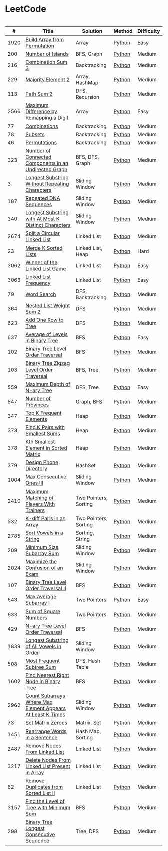 # LeetCode

# 
| # | Title | Solution | Method | Difficulty | 
|---| ----- | -------- | ------ | ---------- |
|1920|[Build Array from Permutation](https://leetcode.com/problems/build-array-from-permutation/)|Array|[Python](./code/Build_Array_From_Permutation/BuildArrayFromPermutation.py)|Easy|
|200|[Number of Islands](https://leetcode.com/problems/number-of-islands/)|BFS, Graph|[Python](./code/Number_Of_Islands/NumberOfIslands.py)|Medium|
|216|[Combination Sum 3](https://leetcode.com/problems/combination-sum-iii/description/)|Backtracking|[Python](./code/Combination_Sum_III/CombinationSumIII.py)|Medium|
|229|[Majority Element 2](https://leetcode.com/problems/majority-element-ii/description/)|Array, HashMap|[Python](./code/Majority_Element_II/MajorityElementII.py)|Medium|
|113|[Path Sum 2](https://leetcode.com/problems/path-sum-ii/description/)|DFS, Recursion|[Python](./code/Path_Sum_II/PathSumII.py)|Medium|
|2566|[Maximum Difference by Remapping a Digit](https://leetcode.com/problems/maximum-difference-by-remapping-a-digit/)|Array|[Python](./code/Max_Diff_Remap_Digit/MaxDiffRemapDigit.py)|Easy|
|77|[Combinations](https://leetcode.com/problems/combinations/description/)|Backtracking|[Python](./code/Combinations/Combinations.py)|Medium|
|78|[Subsets](https://leetcode.com/problems/subsets/)|Backtracking|[Python](./code/Subsets/Subsets.py)|Medium|
|46|[Permutations](https://leetcode.com/problems/permutations/)|Backtracking|[Python](./code/Permutations/Permutations.py)|Medium|
|323|[Number of Connected Components in an Undirected Graph](https://leetcode.com/problems/number-of-connected-components-in-an-undirected-graph/)|BFS, DFS, Graph|[Python](./code/Num_Connected_Components/NumConnectedComponents.py)|Medium|
|3|[Longest Substring Without Repeating Characters](https://leetcode.com/problems/longest-substring-without-repeating-characters/)|Sliding Window|[Python](./code/Longest_Substring_Without_Repeat/LongestSubstringWithoutRepeat.py)|Medium|
|187|[Repeated DNA Sequences](https://leetcode.com/problems/repeated-dna-sequences)|Sliding Window|[Python](./code/DNA_Sequences/DNASequences.py)|Medium|
|340|[Longest Substring with At Most K Distinct Characters](https://leetcode.com/problems/longest-substring-with-at-most-k-distinct-characters/)|Sliding Window|[Python](./code/LongestSubstringWithAtMostKDistinctCharacters/LongestSubstringWithKDistinctChars.py)|Medium|
|2674|[Split a Circular Linked List](https://leetcode.com/problems/split-a-circular-linked-list)|Linked List|[Python](./code/Split_Circular_Linked_List/SplitCircularLinkedList.py)|Medium|
|23|[Merge K Sorted Lists](https://leetcode.com/problems/merge-k-sorted-lists/)|Linked List, Heap|[Python](./code/Merge_K_Sorted_Lists/MergeKSortedLists.py)|Hard|
|3062|[Winner of the Linked List Game](https://leetcode.com/problems/winner-of-the-linked-list-game)|Linked List|[Python](./code/WinnerOfLinkedList/WinnerOfLinkedList.py)|Easy|
|3063|[Linked List Frequency](https://leetcode.com/problems/linked-list-frequency)|Linked List|[Python](./code/LinkedListFrequency/LinkedListFrequency.py)|Easy|
|79|[Word Search](https://leetcode.com/problems/word-search)|DFS, Backtracking|[Python](./code/WordSearch/WordSearch.py)|Medium|
|364|[Nested List Weight Sum 2](https://leetcode.com/problems/nested-list-weight-sum-ii)|DFS|[Python](./code/NestedListWeightSum2/NestedListWeightSum2.py)|Medium|
|623|[Add One Row to Tree](https://leetcode.com/problems/add-one-row-to-tree/)|DFS|[Python](./code/AddOneRowToTree/AddOneRowToTree.py)|Medium|
|637|[Average of Levels in Binary Tree](https://leetcode.com/problems/average-of-levels-in-binary-tree/)|BFS|[Python](./code/AverageLevelsBinaryTree/AverageLevelsBinaryTree.py)|Easy|
|102|[Binary Tree Level Order Traversal](https://leetcode.com/problems/binary-tree-level-order-traversal/)|BFS|[Python](./code/BinaryTreeLevelOrderTraversal/BinaryTreeLevelOrderTraversal.py)|Medium|
|103|[Binary Tree Zigzag Level Order Traversal](https://leetcode.com/problems/binary-tree-zigzag-level-order-traversal/)|BFS, Tree|[Python](./code/BinaryTreeZigzagTraversal/BinaryTreeZigzagTraversal.py)|Medium|
|559|[Maximum Depth of N-ary Tree](https://leetcode.com/problems/maximum-depth-of-n-ary-tree/)|DFS, Tree|[Python](./code/MaxDepthNaryTree/MaxDepthNaryTree.py)|Easy|
|547|[Number of Provinces](https://leetcode.com/problems/number-of-provinces)|Graph, BFS|[Python](./code/NumOfProvinces/NumOfProvinces.py)|Medium|
|347|[Top K Frequent Elements](https://leetcode.com/problems/top-k-frequent-elements/)|Heap|[Python](./code/TopKFreqElem/TopKFreqElem.py)|Medium|
|373|[Find K Pairs with Smallest Sums](https://leetcode.com/problems/find-k-pairs-with-smallest-sums/)|Heap|[Python](./code/kSmallestPairs/kSmallestPairs.py)|Medium|
|378|[Kth Smallest Element in Sorted Matrix](https://leetcode.com/problems/kth-smallest-element-in-a-sorted-matrix/)|Heap|[Python](./code/kthSmallestMatrix/kthSmallestMatrix.py)|Medium|
|379|[Design Phone Directory](https://leetcode.com/problems/design-phone-directory/)|HashSet|[Python](./code/PhoneDirectory/PhoneDirectory.py)|Medium|
|1004|[Max Consecutive Ones III](https://leetcode.com/problems/max-consecutive-ones-iii)|Sliding Window|[Python](./code/MaxConsecutiveOnes3/MaxConsecutiveOnes3.py)|Medium|
|2410|[Maximum Matching of Players With Trainers](https://leetcode.com/problems/maximum-matching-of-players-with-trainers)|Two Pointers, Sorting|[Python](./code/PlayersWithTrainers/PlayersWithTrainers.py)|Medium|
|532|[K-diff Pairs in an Array](https://leetcode.com/problems/k-diff-pairs-in-an-array/)|Two Pointers, Sorting|[Python](./code/KDiffPairsInArray/KDiffPairsInArray.py)|Medium|
|2785|[Sort Vowels in a String](https://leetcode.com/problems/sort-vowels-in-a-string/)|Sorting, String|[Python](./code/SortVowelsInString/SortVowelsInString.py)|Medium|
|209|[Minimum Size Subarray Sum](https://leetcode.com/problems/minimum-size-subarray-sum)|Sliding Window|[Python](./code/MinSizeSubarraySum/MinSizeSubarraySum.py)|Medium|
|2024|[Maximize the Confusion of an Exam](https://leetcode.com/problems/maximize-the-confusion-of-an-exam)|Sliding Window|[Python](./code/MaxConfusionExam/MaxConfusionExam.py)|Medium|
|107|[Binary Tree Level Order Traversal II](https://leetcode.com/problems/binary-tree-level-order-traversal-ii/)|BFS|[Python](./code/BinaryTreeLevelOrderTraversal2/BinaryTreeLevelOrderTraversal2.py)|Medium|
|643|[Max Average Subarray I](https://leetcode.com/problems/maximum-average-subarray-i/)|Two Pointers|[Python](./code/MaxAverageSubarray1/MaxAverageSubarray1.py)|Easy|
|633|[Sum of Square Numbers](https://leetcode.com/problems/sum-of-square-numbers/description)|Two Pointers|[Python](./code/SumSquareNums/SumSquareNums.py)|Medium|
|429|[N-ary Tree Level Order Traversal](https://leetcode.com/problems/n-ary-tree-level-order-traversal/)|BFS|[Python](./code/NaryTreeLevelOrder/NaryTreeLevelOrder.py)|Medium|
|1839|[Longest Substring of All Vowels in Order](https://leetcode.com/problems/longest-substring-of-all-vowels-in-order/)|Sliding Window|[Python](./code/LongSubstringVowelsOrder/LongSubstringVowelsOrder.py)|Medium|
|508|[Most Frequent Subtree Sum](https://leetcode.com/problems/most-frequent-subtree-sum/)|DFS, Hash Table|[Python](./code/MostFrequentSubtreeSum/MostFrequentSubtreeSum.py)|Medium|
|1602|[Find Nearest Right Node in Binary Tree](https://leetcode.com/problems/find-nearest-right-node-in-binary-tree/)|BFS|[Python](./code/NearestRightNodeBinaryTree/NearestRightNodeBinaryTree.py)|Medium|
|2962|[Count Subarrays Where Max Element Appears At Least K Times](https://leetcode.com/problems/count-subarrays-where-max-element-appears-at-least-k-times/)|Sliding Window|[Python](./code/CountSubarraysMaxElementKTimes/CountSubarraysMaxElementKTimes.py)|Medium|
|73|[Set Matrix Zeroes](https://leetcode.com/problems/set-matrix-zeroes/)|Matrix, Set|[Python](./code/SetMatrixZeroes/SetMatrixZeroes.py)|Medium|
|1451|[Rearrange Words in a Sentence](https://leetcode.com/problems/rearrange-words-in-a-sentence/)|Hash Map, Sorting|[Python](./code/RearrangeWords/RearrangeWords.py)|Medium|
|2487|[Remove Nodes From Linked List](https://leetcode.com/problems/remove-nodes-from-linked-list/)|Linked List|[Python](./code/RemoveNodesFromLinkedList/RemoveNodesFromLinkedList.py)|Medium|
|3217|[Delete Nodes From Linked List Present in Array](https://leetcode.com/problems/delete-nodes-from-linked-list-present-in-array/)|Linked List|[Python](./code/DeleteNodesLinkedListPresentInArray/DeleteNodesLinkedListPresentInArray.py)|Medium|
|82|[Remove Duplicates from Sorted List II](https://leetcode.com/problems/remove-duplicates-from-sorted-list-ii/)|Linked List|[Python](./code/RemoveDuplicatesSortedList2/RemoveDuplicatesSortedList2.py)|Medium|
|3157|[Find the Level of Tree with Minimum Sum](https://leetcode.com/problems/find-the-level-of-tree-with-minimum-sum/)|BFS|[Python](./code/MinSumLevelTree/MinSumLevelTree.py)|Medium|
|298|[Binary Tree Longest Consecutive Sequence](https://leetcode.com/problems/binary-tree-longest-consecutive-sequence/)|Tree, DFS|[Python](./code/BinaryTreeLongestConsecutiveSequence/BinaryTreeLongestConsecutiveSequence.py)|Medium|